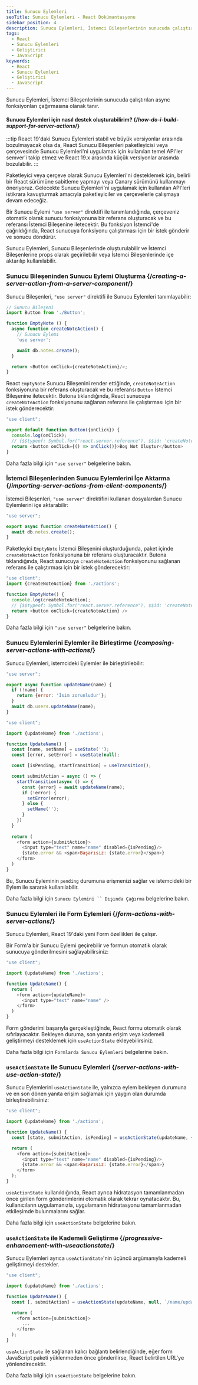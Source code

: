 ```yaml
---
title: Sunucu Eylemleri
seoTitle: Sunucu Eylemleri - React Dokümantasyonu
sidebar_position: 4
description: Sunucu Eylemleri, İstemci Bileşenlerinin sunucuda çalıştırılan async fonksiyonları çağırmasına olanak tanır. Bu belgede, bu özelliklerin nasıl kullanılacağına dair kapsamlı bilgiler bulacaksınız.
tags: 
  - React
  - Sunucu Eylemleri
  - Geliştirici
  - JavaScript
keywords: 
  - React
  - Sunucu Eylemleri
  - Geliştirici
  - JavaScript
---
```

Sunucu Eylemleri, İstemci Bileşenlerinin sunucuda çalıştırılan async fonksiyonları çağırmasına olanak tanır.







#### Sunucu Eylemleri için nasıl destek oluşturabilirim? {/*how-do-i-build-support-for-server-actions*/}

:::tip
React 19'daki Sunucu Eylemleri stabil ve büyük versiyonlar arasında bozulmayacak olsa da, React Sunucu Bileşenleri paketleyicisi veya çerçevesinde Sunucu Eylemleri'ni uygulamak için kullanılan temel API'ler semver'i takip etmez ve React 19.x arasında küçük versiyonlar arasında bozulabilir.
:::

Paketleyici veya çerçeve olarak Sunucu Eylemleri'ni desteklemek için, belirli bir React sürümüne sabitleme yapmayı veya Canary sürümünü kullanmayı öneriyoruz. Gelecekte Sunucu Eylemleri'ni uygulamak için kullanılan API'leri istikrara kavuşturmak amacıyla paketleyiciler ve çerçevelerle çalışmaya devam edeceğiz.



Bir Sunucu Eylemi `"use server"` direktifi ile tanımlandığında, çerçeveniz otomatik olarak sunucu fonksiyonuna bir referans oluşturacak ve bu referansı İstemci Bileşenine iletecektir. Bu fonksiyon İstemci'de çağrıldığında, React sunucuya fonksiyonu çalıştırması için bir istek gönderir ve sonucu döndürür.

Sunucu Eylemleri, Sunucu Bileşenlerinde oluşturulabilir ve İstemci Bileşenlerine props olarak geçirilebilir veya İstemci Bileşenlerinde içe aktarılıp kullanılabilir.

### Sunucu Bileşeninden Sunucu Eylemi Oluşturma {/*creating-a-server-action-from-a-server-component*/}

Sunucu Bileşenleri, `"use server"` direktifi ile Sunucu Eylemleri tanımlayabilir:

```js [[2, 7, "'use server'"], [1, 5, "createNoteAction"], [1, 12, "createNoteAction"]]
// Sunucu Bileşeni
import Button from './Button';

function EmptyNote () {
  async function createNoteAction() {
    // Sunucu Eylemi
    'use server';

    await db.notes.create();
  }

  return <Button onClick={createNoteAction}/>;
}
```

React `EmptyNote` Sunucu Bileşenini render ettiğinde, `createNoteAction` fonksiyonuna bir referans oluşturacak ve bu referansı `Button` İstemci Bileşenine iletecektir. Butona tıklandığında, React sunucuya `createNoteAction` fonksiyonunu sağlanan referans ile çalıştırması için bir istek gönderecektir:

```js {5}
"use client";

export default function Button({onClick}) { 
  console.log(onClick); 
  // {$$typeof: Symbol.for("react.server.reference"), $$id: 'createNoteAction'}
  return <button onClick={() => onClick()}>Boş Not Oluştur</button>
}
```

Daha fazla bilgi için `"use server"` belgelerine bakın.

### İstemci Bileşenlerinden Sunucu Eylemlerini İçe Aktarma {/*importing-server-actions-from-client-components*/}

İstemci Bileşenleri, `"use server"` direktifini kullanan dosyalardan Sunucu Eylemlerini içe aktarabilir:

```js [[1, 3, "createNoteAction"]]
"use server";

export async function createNoteAction() {
  await db.notes.create();
}
```

Paketleyici `EmptyNote` İstemci Bileşenini oluşturduğunda, paket içinde `createNoteAction` fonksiyonuna bir referans oluşturacaktır. Butona tıklandığında, React sunucuya `createNoteAction` fonksiyonunu sağlanan referans ile çalıştırması için bir istek gönderecektir:

```js [[1, 2, "createNoteAction"], [1, 5, "createNoteAction"], [1, 7, "createNoteAction"]]
"use client";
import {createNoteAction} from './actions';

function EmptyNote() {
  console.log(createNoteAction);
  // {$$typeof: Symbol.for("react.server.reference"), $$id: 'createNoteAction'}
  return <button onClick={createNoteAction} />
}
```

Daha fazla bilgi için `"use server"` belgelerine bakın.

### Sunucu Eylemlerini Eylemler ile Birleştirme {/*composing-server-actions-with-actions*/}

Sunucu Eylemleri, istemcideki Eylemler ile birleştirilebilir:

```js [[1, 3, "updateName"]]
"use server";

export async function updateName(name) {
  if (!name) {
    return {error: 'İsim zorunludur'};
  }
  await db.users.updateName(name);
}
```

```js [[1, 3, "updateName"], [1, 13, "updateName"], [2, 11, "submitAction"],  [2, 23, "submitAction"]]
"use client";

import {updateName} from './actions';

function UpdateName() {
  const [name, setName] = useState('');
  const [error, setError] = useState(null);

  const [isPending, startTransition] = useTransition();

  const submitAction = async () => {
    startTransition(async () => {
      const {error} = await updateName(name);
      if (!error) {
        setError(error);
      } else {
        setName('');
      }
    })
  }
  
  return (
    <form action={submitAction}>
      <input type="text" name="name" disabled={isPending}/>
      {state.error && <span>Başarısız: {state.error}</span>}
    </form>
  )
}
```

Bu, Sunucu Eyleminin `pending` durumuna erişmenizi sağlar ve istemcideki bir Eylem ile sararak kullanılabilir.

Daha fazla bilgi için `Sunucu Eylemini `` Dışında Çağırma` belgelerine bakın.

### Sunucu Eylemleri ile Form Eylemleri {/*form-actions-with-server-actions*/}

Sunucu Eylemleri, React 19'daki yeni Form özellikleri ile çalışır.

Bir Form'a bir Sunucu Eylemi geçirebilir ve formun otomatik olarak sunucuya gönderilmesini sağlayabilirsiniz:

```js [[1, 3, "updateName"], [1, 7, "updateName"]]
"use client";

import {updateName} from './actions';

function UpdateName() {
  return (
    <form action={updateName}>
      <input type="text" name="name" />
    </form>
  )
}
```

Form gönderimi başarıyla gerçekleştiğinde, React formu otomatik olarak sıfırlayacaktır. Bekleyen duruma, son yanıta erişim veya kademeli geliştirmeyi desteklemek için `useActionState` ekleyebilirsiniz.

Daha fazla bilgi için `Formlarda Sunucu Eylemleri` belgelerine bakın.

### `useActionState` ile Sunucu Eylemleri {/*server-actions-with-use-action-state*/}

Sunucu Eylemlerini `useActionState` ile, yalnızca eylem bekleyen durumuna ve en son dönen yanıta erişim sağlamak için yaygın olan durumda birleştirebilirsiniz:

```js [[1, 3, "updateName"], [1, 6, "updateName"], [2, 6, "submitAction"], [2, 9, "submitAction"]]
"use client";

import {updateName} from './actions';

function UpdateName() {
  const [state, submitAction, isPending] = useActionState(updateName, {error: null});

  return (
    <form action={submitAction}>
      <input type="text" name="name" disabled={isPending}/>
      {state.error && <span>Başarısız: {state.error}</span>}
    </form>
  );
}
```

`useActionState` kullanıldığında, React ayrıca hidratasyon tamamlanmadan önce girilen form gönderimlerini otomatik olarak tekrar oynatacaktır. Bu, kullanıcıların uygulamanızla, uygulamanın hidratasyonu tamamlanmadan etkileşimde bulunmalarını sağlar.

Daha fazla bilgi için `useActionState` belgelerine bakın.

### `useActionState` ile Kademeli Geliştirme {/*progressive-enhancement-with-useactionstate*/}

Sunucu Eylemleri ayrıca `useActionState`'nin üçüncü argümanıyla kademeli geliştirmeyi destekler.

```js [[1, 3, "updateName"], [1, 6, "updateName"], [2, 6, "/name/update"], [3, 6, "submitAction"], [3, 9, "submitAction"]]
"use client";

import {updateName} from './actions';

function UpdateName() {
  const [, submitAction] = useActionState(updateName, null, `/name/update`);

  return (
    <form action={submitAction}>
      ...
    </form>
  );
}
```

`useActionState` ile sağlanan kalıcı bağlantı belirlendiğinde, eğer form JavaScript paketi yüklenmeden önce gönderilirse, React belirtilen URL'ye yönlendirecektir.

Daha fazla bilgi için `useActionState` belgelerine bakın.